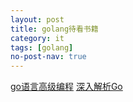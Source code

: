 ```yaml
---
layout: post
title: golang待看书籍
category: it
tags: [golang]
no-post-nav: true
---
```


[go语言高级编程](https://legacy.gitbook.com/book/chai2010/advanced-go-programming-book)
[深入解析Go](https://tiancaiamao.gitbooks.io/go-internals/content/zh/07.1.html)